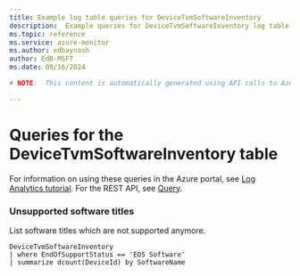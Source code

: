 ```yaml
---
title: Example log table queries for DeviceTvmSoftwareInventory
description:  Example queries for DeviceTvmSoftwareInventory log table
ms.topic: reference
ms.service: azure-monitor
ms.author: edbaynash
author: EdB-MSFT
ms.date: 09/16/2024

# NOTE:  This content is automatically generated using API calls to Azure. Any edits made on these files will be overwritten in the next run of the script. 

---
```


# Queries for the DeviceTvmSoftwareInventory table

For information on using these queries in the Azure portal, see [Log Analytics tutorial](/azure/azure-monitor/logs/log-analytics-tutorial). For the REST API, see [Query](/rest/api/loganalytics/query).


### Unsupported software titles  


List software titles which are not supported anymore.  

```query
DeviceTvmSoftwareInventory
| where EndOfSupportStatus == 'EOS Software'
| summarize dcount(DeviceId) by SoftwareName
```

